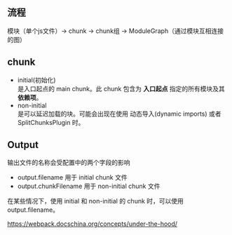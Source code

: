 ## 流程
模块（单个js文件）-> chunk -> chunk组 -> ModuleGraph（通过模块互相连接的图）

## chunk
* initial(初始化) </br>
是入口起点的 main chunk。此 chunk 包含为 __入口起点__ 指定的所有模块及其 __依赖项__。
* non-initial </br>
是可以延迟加载的块。可能会出现在使用 动态导入(dynamic imports) 或者 SplitChunksPlugin 时。

## Output
输出文件的名称会受配置中的两个字段的影响

* output.filename 
用于 initial chunk 文件
* output.chunkFilename 
用于 non-initial chunk 文件

在某些情况下，使用 initial 和 non-initial 的 chunk 时，可以使用 output.filename。

https://webpack.docschina.org/concepts/under-the-hood/


